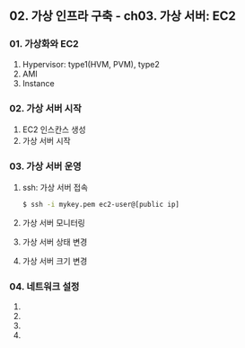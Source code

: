 ## 02. 가상 인프라 구축 - ch03. 가상 서버: EC2

### 01. 가상화와 EC2
1.  Hypervisor: type1(HVM, PVM), type2
2.  AMI
3.  Instance

### 02. 가상 서버 시작
1.  EC2 인스칸스 생성
2.  가상 서버 시작

### 03. 가상 서버 운영
1.  ssh: 가상 서버 접속
    ```bash
    $ ssh -i mykey.pem ec2-user@[public ip]
    ```

2.  가상 서버 모니터링
3.  가상 서버 상태 변경
4.  가상 서버 크기 변경


### 04. 네트워크 설정
1. 
2.
3.
4.



